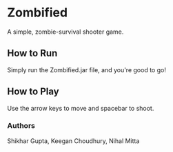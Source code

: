 # Zombified
A simple, zombie-survival shooter game.

## How to Run
Simply run the Zombified.jar file, and you're good to go!

## How to Play
Use the arrow keys to move and spacebar to shoot.

### Authors
Shikhar Gupta, Keegan Choudhury, Nihal Mitta

